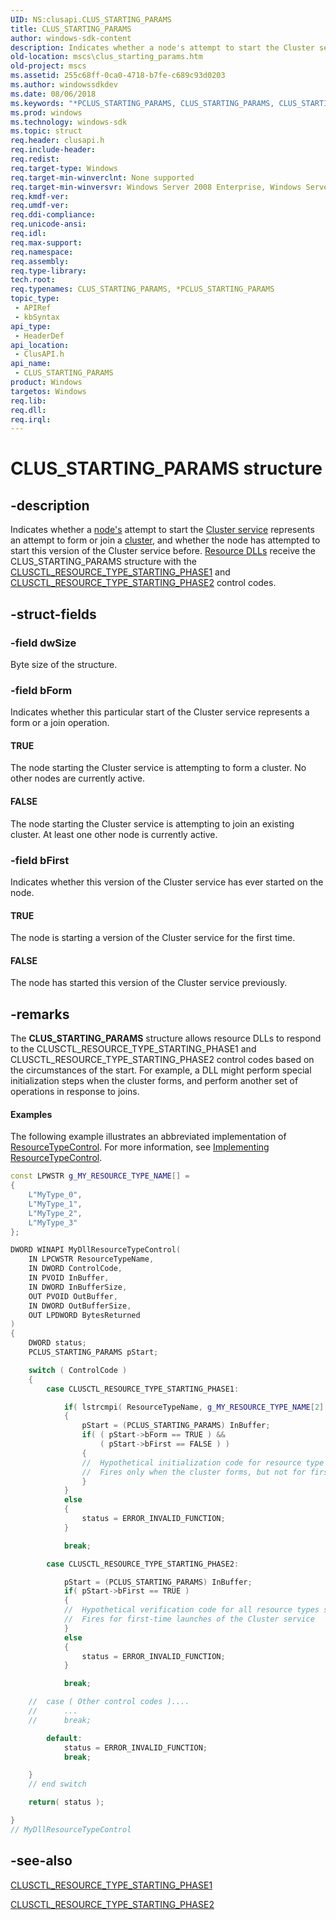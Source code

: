 ```yaml
---
UID: NS:clusapi.CLUS_STARTING_PARAMS
title: CLUS_STARTING_PARAMS
author: windows-sdk-content
description: Indicates whether a node's attempt to start the Cluster service represents an attempt to form or join a cluster, and whether the node has attempted to start this version of the Cluster service before.
old-location: mscs\clus_starting_params.htm
old-project: mscs
ms.assetid: 255c68ff-0ca0-4718-b7fe-c689c93d0203
ms.author: windowssdkdev
ms.date: 08/06/2018
ms.keywords: "*PCLUS_STARTING_PARAMS, CLUS_STARTING_PARAMS, CLUS_STARTING_PARAMS structure [Failover Cluster], FALSE, PCLUS_STARTING_PARAMS, PCLUS_STARTING_PARAMS structure pointer [Failover Cluster], TRUE, _wolf_clus_starting_params, clusapi/CLUS_STARTING_PARAMS, clusapi/PCLUS_STARTING_PARAMS, mscs.clus_starting_params"
ms.prod: windows
ms.technology: windows-sdk
ms.topic: struct
req.header: clusapi.h
req.include-header: 
req.redist: 
req.target-type: Windows
req.target-min-winverclnt: None supported
req.target-min-winversvr: Windows Server 2008 Enterprise, Windows Server 2008 Datacenter
req.kmdf-ver: 
req.umdf-ver: 
req.ddi-compliance: 
req.unicode-ansi: 
req.idl: 
req.max-support: 
req.namespace: 
req.assembly: 
req.type-library: 
tech.root: 
req.typenames: CLUS_STARTING_PARAMS, *PCLUS_STARTING_PARAMS
topic_type:
 - APIRef
 - kbSyntax
api_type:
 - HeaderDef
api_location:
 - ClusAPI.h
api_name:
 - CLUS_STARTING_PARAMS
product: Windows
targetos: Windows
req.lib: 
req.dll: 
req.irql: 
---
```


# CLUS_STARTING_PARAMS structure


## -description


Indicates whether a  <a href="https://msdn.microsoft.com/en-us/library/Aa371745(v=VS.85).aspx">node's</a> attempt to start the  <a href="https://msdn.microsoft.com/en-us/library/Aa369163(v=VS.85).aspx">Cluster service</a> represents an attempt to form or join a <a href="https://msdn.microsoft.com/en-us/library/Aa369336(v=VS.85).aspx">cluster</a>, and whether the node has attempted to start this version of the Cluster service before.  <a href="https://msdn.microsoft.com/en-us/library/Aa372239(v=VS.85).aspx">Resource DLLs</a> receive the CLUS_STARTING_PARAMS structure with the  <a href="https://msdn.microsoft.com/en-us/library/Aa367670(v=VS.85).aspx">CLUSCTL_RESOURCE_TYPE_STARTING_PHASE1</a> and  <a href="https://msdn.microsoft.com/en-us/library/Aa367672(v=VS.85).aspx">CLUSCTL_RESOURCE_TYPE_STARTING_PHASE2</a> control codes.


## -struct-fields




### -field dwSize

Byte size of the structure.


### -field bForm

Indicates whether this particular start of the Cluster service represents a form or a join operation.



#### TRUE

The node starting the Cluster service is attempting to form a cluster. No other nodes are currently active.



#### FALSE

The node starting the Cluster service is attempting to join an existing cluster. At least one other node is currently active.


### -field bFirst

Indicates whether this version of the Cluster service has ever started on the node.



#### TRUE

The node is starting a version of the Cluster service for the first time.



#### FALSE

The node has started this version of the Cluster service previously.


## -remarks



The  <b>CLUS_STARTING_PARAMS</b> structure allows resource DLLs to respond to the CLUSCTL_RESOURCE_TYPE_STARTING_PHASE1 and CLUSCTL_RESOURCE_TYPE_STARTING_PHASE2 control codes based on the circumstances of the start. For example, a DLL might perform special initialization steps when the cluster forms, and perform another set of operations in response to joins.


#### Examples

The following example illustrates an abbreviated implementation of  <a href="https://msdn.microsoft.com/en-us/library/Aa372216(v=VS.85).aspx">ResourceTypeControl</a>. For more information, see  <a href="https://msdn.microsoft.com/en-us/library/Aa370473(v=VS.85).aspx">Implementing ResourceTypeControl</a>.


```cpp
const LPWSTR g_MY_RESOURCE_TYPE_NAME[] =
{
    L"MyType_0",
    L"MyType_1",
    L"MyType_2",
    L"MyType_3"
};

DWORD WINAPI MyDllResourceTypeControl(
    IN LPCWSTR ResourceTypeName,
    IN DWORD ControlCode,
    IN PVOID InBuffer,
    IN DWORD InBufferSize,
    OUT PVOID OutBuffer,
    IN DWORD OutBufferSize,
    OUT LPDWORD BytesReturned
)
{
    DWORD status;
    PCLUS_STARTING_PARAMS pStart;

    switch ( ControlCode )
    {
        case CLUSCTL_RESOURCE_TYPE_STARTING_PHASE1:

            if( lstrcmpi( ResourceTypeName, g_MY_RESOURCE_TYPE_NAME[2] ) == 0 )
            {
                pStart = (PCLUS_STARTING_PARAMS) InBuffer;
                if( ( pStart->bForm == TRUE ) && 
                    ( pStart->bFirst == FALSE ) )
                {
                //  Hypothetical initialization code for resource type "MyType_2"
                //  Fires only when the cluster forms, but not for first-time launches of the Cluster service.
                }
            }
            else
            {
                status = ERROR_INVALID_FUNCTION;
            }

            break;

        case CLUSCTL_RESOURCE_TYPE_STARTING_PHASE2:

            pStart = (PCLUS_STARTING_PARAMS) InBuffer;
            if( pStart->bFirst == TRUE )
            {
            //  Hypothetical verification code for all resource types supported by the DLL
            //  Fires for first-time launches of the Cluster service
            }
            else
            {
                status = ERROR_INVALID_FUNCTION;
            }

            break;

    //  case ( Other control codes )....
    //      ...
    //      break;

        default:
            status = ERROR_INVALID_FUNCTION;
            break;

    }
    // end switch

    return( status );

}
// MyDllResourceTypeControl

```





## -see-also




<a href="https://msdn.microsoft.com/en-us/library/Aa367670(v=VS.85).aspx">CLUSCTL_RESOURCE_TYPE_STARTING_PHASE1</a>



<a href="https://msdn.microsoft.com/en-us/library/Aa367672(v=VS.85).aspx">CLUSCTL_RESOURCE_TYPE_STARTING_PHASE2</a>
 

 

